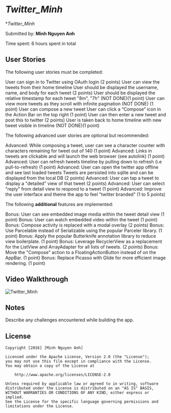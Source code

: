 # *Twitter_Minh*

**Twitter_Minh* 

Submitted by: **Minh Nguyen Anh**

Time spent: 6 hours spent in total

## User Stories

The following user stories must be completed:

User can sign in to Twitter using OAuth login (2 points)
User can view the tweets from their home timeline
User should be displayed the username, name, and body for each tweet (2 points)
User should be displayed the relative timestamp for each tweet "8m", "7h" (NOT DONE)(1 point)
User can view more tweets as they scroll with infinite pagination (NOT DONE) (1 point)
User can compose a new tweet
User can click a “Compose” icon in the Action Bar on the top right (1 point)
User can then enter a new tweet and post this to twitter (2 points)
User is taken back to home timeline with new tweet visible in timeline (NOT DONE)(1 point)

The following advanced user stories are optional but recommended:

Advanced: While composing a tweet, user can see a character counter with characters remaining for tweet out of 140 (1 point)
Advanced: Links in tweets are clickable and will launch the web browser (see autolink) (1 point)
Advanced: User can refresh tweets timeline by pulling down to refresh (i.e pull-to-refresh) (1 point)
Advanced: User can open the twitter app offline and see last loaded tweets
Tweets are persisted into sqlite and can be displayed from the local DB (2 points)
Advanced: User can tap a tweet to display a "detailed" view of that tweet (2 points)
Advanced: User can select "reply" from detail view to respond to a tweet (1 point)
Advanced: Improve the user interface and theme the app to feel "twitter branded" (1 to 5 points)

The following **additional** features are implemented:

Bonus: User can see embedded image media within the tweet detail view (1 point)
Bonus: User can watch embedded video within the tweet (1 point)
Bonus: Compose activity is replaced with a modal overlay (2 points)
Bonus: Use Parcelable instead of Serializable using the popular Parceler library. (1 point)
Bonus: Apply the popular Butterknife annotation library to reduce view boilerplate. (1 point)
Bonus: Leverage RecyclerView as a replacement for the ListView and ArrayAdapter for all lists of tweets. (2 points)
Bonus: Move the "Compose" action to a FloatingActionButton instead of on the AppBar. (1 point)
Bonus: Replace Picasso with Glide for more efficient image rendering. (1 point)

## Video Walkthrough 

<img src='http://i.imgur.com/QIgmTlh.gif' title='Twitter_Minh' width='' alt='Twitter_Minh' />

## Notes

Describe any challenges encountered while building the app.

## License

    Copyright [2016] [Minh Nguyen Anh]

    Licensed under the Apache License, Version 2.0 (the "License");
    you may not use this file except in compliance with the License.
    You may obtain a copy of the License at

        http://www.apache.org/licenses/LICENSE-2.0

    Unless required by applicable law or agreed to in writing, software
    distributed under the License is distributed on an "AS IS" BASIS,
    WITHOUT WARRANTIES OR CONDITIONS OF ANY KIND, either express or implied.
    See the License for the specific language governing permissions and
    limitations under the License.
